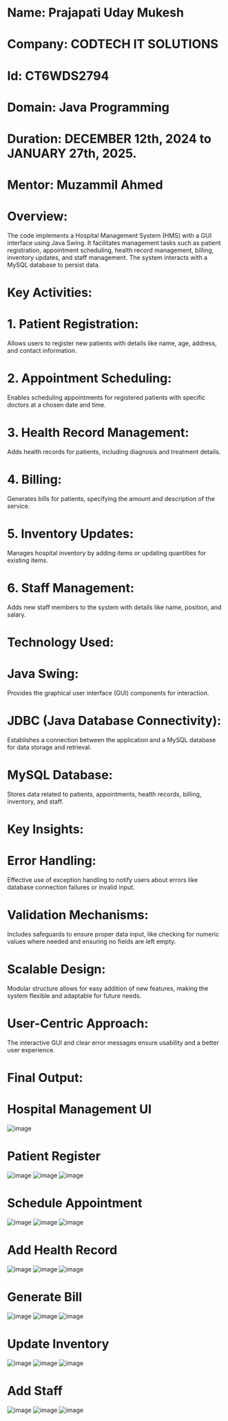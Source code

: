 # Name: Prajapati Uday Mukesh
# Company: CODTECH IT SOLUTIONS 
# Id: CT6WDS2794
# Domain: Java Programming
# Duration: DECEMBER 12th, 2024 to JANUARY 27th, 2025.
# Mentor: Muzammil Ahmed

# Overview:
The code implements a Hospital Management System (HMS) with a GUI interface using Java Swing. It facilitates management tasks such as patient registration, appointment scheduling, health record management, billing, inventory updates, and staff management. The system interacts with a MySQL database to persist data.

# Key Activities:
# 1. Patient Registration:
Allows users to register new patients with details like name, age, address, and contact information.

# 2. Appointment Scheduling:
Enables scheduling appointments for registered patients with specific doctors at a chosen date and time.

# 3. Health Record Management:
Adds health records for patients, including diagnosis and treatment details.

# 4. Billing:
Generates bills for patients, specifying the amount and description of the service.

# 5. Inventory Updates:
Manages hospital inventory by adding items or updating quantities for existing items.

# 6. Staff Management:
Adds new staff members to the system with details like name, position, and salary.

# Technology Used:
# Java Swing:
Provides the graphical user interface (GUI) components for interaction.

# JDBC (Java Database Connectivity):
Establishes a connection between the application and a MySQL database for data storage and retrieval.

# MySQL Database:
Stores data related to patients, appointments, health records, billing, inventory, and staff.

# Key Insights: 
# Error Handling:
Effective use of exception handling to notify users about errors like database connection failures or invalid input.

# Validation Mechanisms:
Includes safeguards to ensure proper data input, like checking for numeric values where needed and ensuring no fields are left empty.

# Scalable Design:
Modular structure allows for easy addition of new features, making the system flexible and adaptable for future needs.

# User-Centric Approach:
The interactive GUI and clear error messages ensure usability and a better user experience.

# Final Output:
# Hospital Management UI
![image](https://github.com/user-attachments/assets/1bdfd137-e6ed-4225-a09b-38148fbb372c)
# Patient Register
![image](https://github.com/user-attachments/assets/ddc241c6-8b9e-4118-ac18-47b1ec5f97ee)
![image](https://github.com/user-attachments/assets/584bda77-6412-412b-bc0a-cde0cf891ca2)
![image](https://github.com/user-attachments/assets/ddc6ea4d-4eae-4afc-b376-749bac8c87a8)
# Schedule Appointment
![image](https://github.com/user-attachments/assets/d15e05ad-47d7-4ff6-98bd-64bcb73fd41d)
![image](https://github.com/user-attachments/assets/74c638be-a21e-4ed4-86c9-16b77a9e83fd)
![image](https://github.com/user-attachments/assets/5882a984-716b-4847-b40b-0635b79697e6)
# Add Health Record
![image](https://github.com/user-attachments/assets/1a558990-75a9-4887-9222-20db8ce9f161)
![image](https://github.com/user-attachments/assets/17e1f667-7e1a-4864-b94b-0814e1e46baa)
![image](https://github.com/user-attachments/assets/d7b57212-666b-41b2-a77c-7051695314d3)
# Generate Bill
![image](https://github.com/user-attachments/assets/9bd2c02d-0205-475b-b4d8-2afbfac2b43d)
![image](https://github.com/user-attachments/assets/ca6ab154-67e8-4900-b429-e48ae04a9c5a)
![image](https://github.com/user-attachments/assets/99d401d6-349b-49ef-85de-e16d6d2f2574)
# Update Inventory
![image](https://github.com/user-attachments/assets/e8fd2dde-2b5e-4a1e-ac07-f3d9fbe4c286)
![image](https://github.com/user-attachments/assets/2576a8e7-11d8-436d-bc0b-4e14b67c95b3)
![image](https://github.com/user-attachments/assets/50a61a18-f1ab-4c4c-8c38-ff4e865cd0c1)
# Add Staff
![image](https://github.com/user-attachments/assets/871a5ce0-4552-42b5-91bd-be1a7dd5f69d)
![image](https://github.com/user-attachments/assets/850b371e-c45b-4d05-a966-ede703f3c15f)
![image](https://github.com/user-attachments/assets/c5e51685-8153-4e6e-bd42-2a08b0e52bff)


